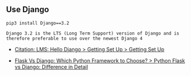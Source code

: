 ## Use Django
```
pip3 install Django==3.2

Django 3.2 is the LTS (Long Term Support) version of Django and is therefore preferable to use over the newest Django 4
```
- [Citation: LMS: Hello Django > Getting Set Up > Getting Set Up](codeinstitute.net/)

- [Flask Vs Django: Which Python Framework to Choose? > Python Flask vs Django: Difference in Detail](https://www.interviewbit.com/blog/flask-vs-django/#:~:text=Django%20is%20a%20full%2Dstack,external%20libraries%20and%20minimalist%20features.)